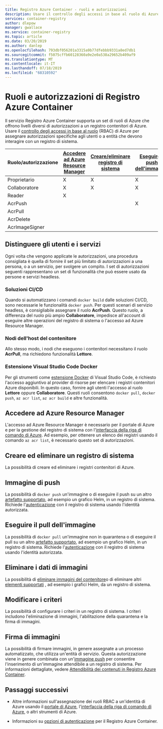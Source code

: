 ```yaml
---
title: Registro Azure Container - ruoli e autorizzazioni
description: Usare il controllo degli accessi in base al ruolo di Azure e gestione delle identità e degli accessi per concedere autorizzazioni con granularità fine alle risorse in un Registro Azure Container.
services: container-registry
author: dlepow
manager: gwallace
ms.service: container-registry
ms.topic: article
ms.date: 03/20/2019
ms.author: danlep
ms.openlocfilehash: 793dbf056201a3315a9b77dfebbb9331a8ed7db1
ms.sourcegitcommit: f5075cffb60128360a9e2e0a538a29652b409af9
ms.translationtype: MT
ms.contentlocale: it-IT
ms.lasthandoff: 07/18/2019
ms.locfileid: "68310592"
---
```

# <a name="azure-container-registry-roles-and-permissions"></a>Ruoli e autorizzazioni di Registro Azure Container

Il servizio Registro Azure Container supporta un set di ruoli di Azure che offrono livelli diversi di autorizzazioni a un registro contenitori di Azure. Usare il [controllo degli accessi in base al ruolo](../role-based-access-control/index.yml) (RBAC) di Azure per assegnare autorizzazioni specifiche agli utenti o a entità che devono interagire con un registro di sistema.

| Ruolo/autorizzazione       | [Accedere ad Azure Resource Manager](#access-resource-manager) | [Creare/eliminare registro di sistema](#create-and-delete-registry) | [Eseguire il push dell'immagine](#push-image) | [Eseguire il pull dell'immagine](#pull-image) | [Elimina dati immagine](#delete-image-data) | [Modificare i criteri](#change-policies) |   [Firma delle immagini](#sign-images)  |
| ---------| --------- | --------- | --------- | --------- | --------- | --------- | --------- |
| Proprietario | X | X | X | X | X | X |  |  
| Collaboratore | X | X | X |  X | X | X |  |  
| Reader | X |  |  |  |  |  |  |
| AcrPush |  |  | X | X | |  |  |  
| AcrPull |  |  |  | X |  |  |  |  
| AcrDelete |  |  |  |  | X |  |  |
| AcrImageSigner |  |  |  |  |  |  | X |

## <a name="differentiate-users-and-services"></a>Distinguere gli utenti e i servizi

Ogni volta che vengono applicate le autorizzazioni, una procedura consigliata è quella di fornire il set più limitato di autorizzazioni a una persona, o a un servizio, per svolgere un compito. I set di autorizzazioni seguenti rappresentano un set di funzionalità che può essere usato da persone e servizi headless.

### <a name="cicd-solutions"></a>Soluzioni CI/CD

Quando si automatizzano i comandi `docker build` dalle soluzioni CI/CD, sono necessarie le funzionalità `docker push`. Per questi scenari di servizio headless, è consigliabile assegnare il ruolo **AcrPush**. Questo ruolo, a differenza del ruolo più ampio **Collaboratore**, impedisce all'account di eseguire altre operazioni del registro di sistema o l'accesso ad Azure Resource Manager.

### <a name="container-host-nodes"></a>Nodi dell'host del contenitore

Allo stesso modo, i nodi che eseguono i contenitori necessitano il ruolo **AcrPull**, ma richiedono funzionalità **Lettore**.

### <a name="visual-studio-code-docker-extension"></a>Estensione Visual Studio Code Docker

Per gli strumenti come [estensione Docker](https://code.visualstudio.com/docs/azure/docker) di Visual Studio Code, è richiesto l'accesso aggiuntivo al provider di risorse per elencare i registri contenitori Azure disponibili. In questo caso, fornire agli utenti l'accesso al ruolo **Lettore** oppure **Collaboratore**. Questi ruoli consentono `docker pull`, `docker push`, `az acr list`, `az acr build` e altre funzionalità. 

## <a name="access-resource-manager"></a>Accedere ad Azure Resource Manager

L'accesso ad Azure Resource Manager è necessario per il portale di Azure e per la gestione del registro di sistema con l'[interfaccia della riga di comando di Azure](/cli/azure/). Ad esempio, per ottenere un elenco dei registri usando il comando `az acr list`, è necessario questo set di autorizzazioni. 

## <a name="create-and-delete-registry"></a>Creare ed eliminare un registro di sistema

La possibilità di creare ed eliminare i registri contenitori di Azure.

## <a name="push-image"></a>Immagine di push

La possibilità di `docker push` un'immagine o di eseguire il push su un altro [artefatto supportato](container-registry-image-formats.md), ad esempio un grafico Helm, in un registro di sistema. Richiede l'[autenticazione](container-registry-authentication.md) con il registro di sistema usando l'identità autorizzata. 

## <a name="pull-image"></a>Eseguire il pull dell'immagine

La possibilità di `docker pull` un'immagine non in quarantena o di eseguire il pull su un altro [artefatto supportato](container-registry-image-formats.md), ad esempio un grafico Helm, in un registro di sistema. Richiede l'[autenticazione](container-registry-authentication.md) con il registro di sistema usando l'identità autorizzata.

## <a name="delete-image-data"></a>Eliminare i dati di immagini

La possibilità di [eliminare immagini del contenitore](container-registry-delete.md)o di eliminare altri [elementi supportati](container-registry-image-formats.md) , ad esempio i grafici Helm, da un registro di sistema.

## <a name="change-policies"></a>Modificare i criteri

La possibilità di configurare i criteri in un registro di sistema. I criteri includono l'eliminazione di immagini, l'abilitazione della quarantena e la firma di immagini.

## <a name="sign-images"></a>Firma di immagini

La possibilità di firmare immagini, in genere assegnate a un processo automatizzato, che utilizza un'entità di servizio. Questa autorizzazione viene in genere combinata con un'[immagine push](#push-image) per consentire l'inserimento di un'immagine attendibile a un registro di sistema. Per informazioni dettagliate, vedere [Attendibilità dei contenuti in Registro Azure Container](container-registry-content-trust.md).

## <a name="next-steps"></a>Passaggi successivi

* Altre informazioni sull'assegnazione dei ruoli RBAC a un'identità di Azure usando il [portale di Azure](../role-based-access-control/role-assignments-portal.md), l'[interfaccia della riga di comando di Azure](../role-based-access-control/role-assignments-cli.md), o altri strumenti di Azure.

* Informazioni su [opzioni di autenticazione](container-registry-authentication.md) per il Registro Azure Container.
